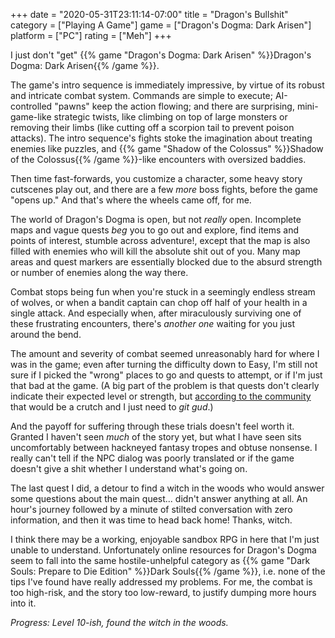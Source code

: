 +++
date = "2020-05-31T23:11:14-07:00"
title = "Dragon's Bullshit"
category = ["Playing A Game"]
game = ["Dragon's Dogma: Dark Arisen"]
platform = ["PC"]
rating = ["Meh"]
+++

I just don't "get" {{% game "Dragon's Dogma: Dark Arisen" %}}Dragon's Dogma: Dark Arisen{{% /game %}}.

The game's intro sequence is immediately impressive, by virtue of its robust and intricate combat system.  Commands are simple to execute; AI-controlled "pawns" keep the action flowing; and there are surprising, mini-game-like strategic twists, like climbing on top of large monsters or removing their limbs (like cutting off a scorpion tail to prevent poison attacks).  The intro sequence's fights stoke the imagination about treating enemies like puzzles, and {{% game "Shadow of the Colossus" %}}Shadow of the Colossus{{% /game %}}-like encounters with oversized baddies.

Then time fast-forwards, you customize a character, some heavy story cutscenes play out, and there are a few <i>more</i> boss fights, before the game "opens up."  And that's where the wheels came off, for me.

The world of Dragon's Dogma is open, but not <i>really</i> open.  Incomplete maps and vague quests <i>beg</i> you to go out and explore, find items and points of interest, stumble across adventure!, except that the map is also filled with enemies who will kill the absolute shit out of you.  Many map areas and quest markers are essentially blocked due to the absurd strength or number of enemies along the way there.

Combat stops being fun when you're stuck in a seemingly endless stream of wolves, or when a bandit captain can chop off half of your health in a single attack.  And especially when, after miraculously surviving one of these frustrating encounters, there's <i>another one</i> waiting for you just around the bend.

The amount and severity of combat seemed unreasonably hard for where I was in the game; even after turning the difficulty down to Easy, I'm still not sure if I picked the "wrong" places to go and quests to attempt, or if I'm just that bad at the game.  (A big part of the problem is that quests don't clearly indicate their expected level or strength, but <a href="https://steamcommunity.com/app/367500/discussions/0/451850849187944775/">according to the community</a> that would be a crutch and I just need to <i>git gud</i>.)

And the payoff for suffering through these trials doesn't feel worth it.  Granted I haven't seen <i>much</i> of the story yet, but what I have seen sits uncomfortably between hackneyed fantasy tropes and obtuse nonsense.  I really can't tell if the NPC dialog was poorly translated or if the game doesn't give a shit whether I understand what's going on.

The last quest I did, a detour to find a witch in the woods who would answer some questions about the main quest... didn't answer anything at all.  An hour's journey followed by a minute of stilted conversation with zero information, and then it was time to head back home!  Thanks, witch.

I think there may be a working, enjoyable sandbox RPG in here that I'm just unable to understand.  Unfortunately online resources for Dragon's Dogma seem to fall into the same hostile-unhelpful category as {{% game "Dark Souls: Prepare to Die Edition" %}}Dark Souls{{% /game %}}, i.e. none of the tips I've found have really addressed my problems.  For me, the combat is too high-risk, and the story too low-reward, to justify dumping more hours into it.

<i>Progress: Level 10-ish, found the witch in the woods.</i>
